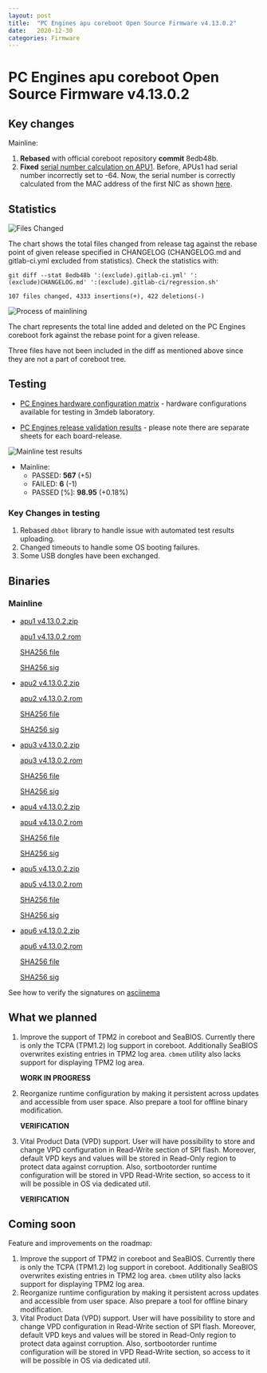 ```yaml
---
layout: post
title:  "PC Engines apu coreboot Open Source Firmware v4.13.0.2"
date:   2020-12-30
categories: Firmware
---
```


# PC Engines apu coreboot Open Source Firmware v4.13.0.2

## Key changes

Mainline:

1. **Rebased** with official coreboot repository **commit** 8edb48b.
2. **Fixed** [serial number calculation on APU1](https://github.com/pcengines/coreboot/issues/436). Before, APUs1 had serial number incorrectly set to -64. Now, the serial number is correctly calculated from the MAC address of the first NIC as shown [here](https://www.pcengines.ch/ht_macid.htm).

## Statistics

![Files Changed](https://cloud.3mdeb.com/index.php/s/b4J9ZsSKcyfnF2d/preview)

The chart shows the total files changed from release tag against the rebase
point of given release specified in CHANGELOG (CHANGELOG.md and gitlab-ci.yml
excluded from statistics). Check the statistics with:

```
git diff --stat 8edb48b ':(exclude).gitlab-ci.yml' ':(exclude)CHANGELOG.md' ':(exclude).gitlab-ci/regression.sh'
```

`107 files changed, 4333 insertions(+), 422 deletions(-)`

![Process of mainlining](https://cloud.3mdeb.com/index.php/s/WL5We9Lm4T6CkDR/preview)

The chart represents the total line added and deleted on the PC Engines
coreboot fork against the rebase point for a given release.

Three files have not been included in the diff as mentioned above since they
are not a part of coreboot tree.

## Testing

* [PC Engines hardware configuration matrix](https://cloud.3mdeb.com/index.php/s/sakiLj98Zxqz2D3/preview) - hardware configurations available for testing in 3mdeb laboratory.

* [PC Engines release validation results](https://3mdeb.us16.list-manage.com/track/click?u=fce95b885fc13fbf1db611816&id=96d9b426c0&e=16ffa34a09) - please note there are separate sheets for each board-release.

![Mainline test results](https://cloud.3mdeb.com/index.php/s/H3Me4DR5LmZ24ei/preview)

* Mainline:
  * PASSED: **567** (+5)  
  * FAILED: **6** (-1)  
  * PASSED [%]: **98.95** (+0.18%)

### Key Changes in testing

1. Rebased `dbbot` library to handle issue with automated test results
   uploading.
2. Changed timeouts to handle some OS booting failures.
3. Some USB dongles have been exchanged.

## Binaries

### Mainline

* [apu1 v4.13.0.2.zip](https://3mdeb.com/open-source-firmware/pcengines/apu1/apu1_v4.13.0.2.zip)

  [apu1 v4.13.0.2.rom](https://3mdeb.com/open-source-firmware/pcengines/apu1/apu1_v4.13.0.2.rom)

  [SHA256 file](https://3mdeb.com/open-source-firmware/pcengines/apu1/apu1_v4.13.0.2.SHA256)

  [SHA256 sig](https://3mdeb.com/open-source-firmware/pcengines/apu1/apu1_v4.13.0.2.SHA256.sig)

* [apu2 v4.13.0.2.zip](https://3mdeb.com/open-source-firmware/pcengines/apu2/apu2_v4.13.0.2.zip)

  [apu2 v4.13.0.2.rom](https://3mdeb.com/open-source-firmware/pcengines/apu2/apu2_v4.13.0.2.rom)

  [SHA256 file](https://3mdeb.com/open-source-firmware/pcengines/apu2/apu2_v4.13.0.2.SHA256)

  [SHA256 sig](https://3mdeb.com/open-source-firmware/pcengines/apu2/apu2_v4.13.0.2.SHA256.sig)

* [apu3 v4.13.0.2.zip](https://3mdeb.com/open-source-firmware/pcengines/apu3/apu3_v4.13.0.2.zip)

  [apu3 v4.13.0.2.rom](https://3mdeb.com/open-source-firmware/pcengines/apu3/apu3_v4.13.0.2.rom)

  [SHA256 file](https://3mdeb.com/open-source-firmware/pcengines/apu3/apu3_v4.13.0.2.SHA256)

  [SHA256 sig](https://3mdeb.com/open-source-firmware/pcengines/apu3/apu3_v4.13.0.2.SHA256.sig)

* [apu4 v4.13.0.2.zip](https://3mdeb.com/open-source-firmware/pcengines/apu4/apu4_v4.13.0.2.zip)

  [apu4 v4.13.0.2.rom](https://3mdeb.com/open-source-firmware/pcengines/apu4/apu4_v4.13.0.2.rom)

  [SHA256 file](https://3mdeb.com/open-source-firmware/pcengines/apu4/apu4_v4.13.0.2.SHA256)

  [SHA256 sig](https://3mdeb.com/open-source-firmware/pcengines/apu4/apu4_v4.13.0.2.SHA256.sig)

* [apu5 v4.13.0.2.zip](https://3mdeb.com/open-source-firmware/pcengines/apu5/apu5_v4.13.0.2.zip)

  [apu5 v4.13.0.2.rom](https://3mdeb.com/open-source-firmware/pcengines/apu5/apu5_v4.13.0.2.rom)

  [SHA256 file](https://3mdeb.com/open-source-firmware/pcengines/apu5/apu5_v4.13.0.2.SHA256)

  [SHA256 sig](https://3mdeb.com/open-source-firmware/pcengines/apu5/apu5_v4.13.0.2.SHA256.sig)

* [apu6 v4.13.0.2.zip](https://3mdeb.com/open-source-firmware/pcengines/apu6/apu6_v4.13.0.2.zip)

  [apu6 v4.13.0.2.rom](https://3mdeb.com/open-source-firmware/pcengines/apu6/apu6_v4.13.0.2.rom)

  [SHA256 file](https://3mdeb.com/open-source-firmware/pcengines/apu6/apu6_v4.13.0.2.SHA256)

  [SHA256 sig](https://3mdeb.com/open-source-firmware/pcengines/apu6/apu6_v4.13.0.2.SHA256.sig)

See how to verify the signatures on [asciinema](https://asciinema.org/a/376207)

## What we planned

1. Improve the support of TPM2 in coreboot and SeaBIOS. Currently there is only
   the TCPA (TPM1.2) log support in coreboot. Additionally SeaBIOS overwrites
   existing entries in TPM2 log area. `cbmem` utility also lacks support for
   displaying TPM2 log area.

   **WORK IN PROGRESS**

2. Reorganize runtime configuration by making it persistent across updates and
   accessible from user space. Also prepare a tool for offline binary
   modification.

   **VERIFICATION**

3. Vital Product Data (VPD) support. User will have possibility to store
   and change VPD configuration in Read-Write section of SPI flash. Moreover,
   default VPD keys and values will be stored in Read-Only region to protect
   data against corruption. Also, sortbootorder runtime configuration will be
   stored in VPD Read-Write section, so access to it will be possible in OS
   via dedicated util.

   **VERIFICATION**

## Coming soon

Feature and improvements on the roadmap:

1. Improve the support of TPM2 in coreboot and SeaBIOS. Currently there is only
   the TCPA (TPM1.2) log support in coreboot. Additionally SeaBIOS overwrites
   existing entries in TPM2 log area. `cbmem` utility also lacks support for
   displaying TPM2 log area.
2. Reorganize runtime configuration by making it persistent across updates and
   accessible from user space. Also prepare a tool for offline binary
   modification.
3. Vital Product Data (VPD) support. User will have possibility to store
   and change VPD configuration in Read-Write section of SPI flash. Moreover,
   default VPD keys and values will be stored in Read-Only region to protect
   data against corruption. Also, sortbootorder runtime configuration will be
   stored in VPD Read-Write section, so access to it will be possible in OS
   via dedicated util.
